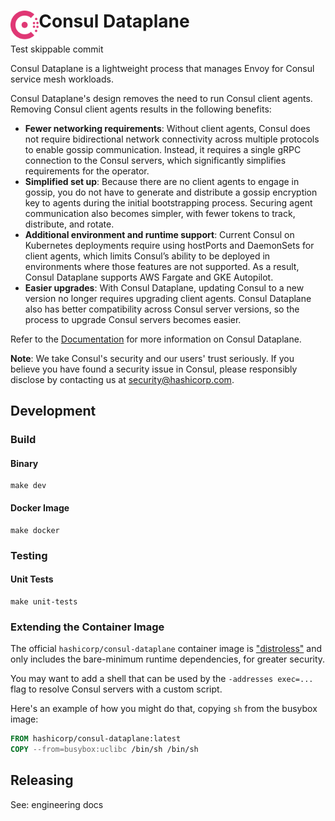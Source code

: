 <h1>
  <img src="./_doc/logo.svg" align="left" height="46px" alt="Consul logo"/>
  <span>Consul Dataplane</span>
</h1>

Test skippable commit

Consul Dataplane is a lightweight process that manages Envoy for Consul service mesh workloads.

Consul Dataplane's design removes the need to run Consul client agents. Removing Consul client
agents results in the following benefits:

- **Fewer networking requirements**: Without client agents, Consul does not require bidirectional
  network connectivity across multiple protocols to enable gossip communication. Instead, it
  requires a single gRPC connection to the Consul servers, which significantly simplifies
  requirements for the operator.
- **Simplified set up**: Because there are no client agents to engage in gossip, you do not have to
  generate and distribute a gossip encryption key to agents during the initial bootstrapping
  process. Securing agent communication also becomes simpler, with fewer tokens to track,
  distribute, and rotate.
- **Additional environment and runtime support**: Current Consul on Kubernetes deployments require
  using hostPorts and DaemonSets for client agents, which limits Consul’s ability to be deployed in
  environments where those features are not supported. As a result, Consul Dataplane supports AWS
  Fargate and GKE Autopilot.
- **Easier upgrades**: With Consul Dataplane, updating Consul to a new version no longer requires
  upgrading client agents. Consul Dataplane also has better compatibility across Consul server
  versions, so the process to upgrade Consul servers becomes easier.

Refer to the [Documentation](https://developer.hashicorp.com/consul/docs/connect/dataplane) for more
information on Consul Dataplane.

**Note**: We take Consul's security and our users' trust seriously. If you believe you have
found a security issue in Consul, please responsibly disclose by contacting us at
security@hashicorp.com.

## Development

### Build

#### Binary

```
make dev
```

#### Docker Image

```
make docker
```

### Testing

#### Unit Tests

```
make unit-tests
```

### Extending the Container Image

The official `hashicorp/consul-dataplane` container image is ["distroless"](https://github.com/GoogleContainerTools/distroless)
and only includes the bare-minimum runtime dependencies, for greater security.

You may want to add a shell that can be used by the `-addresses exec=...` flag
to resolve Consul servers with a custom script.

Here's an example of how you might do that, copying `sh` from the busybox image:

```Dockerfile
FROM hashicorp/consul-dataplane:latest
COPY --from=busybox:uclibc /bin/sh /bin/sh
```

## Releasing

See: engineering docs
